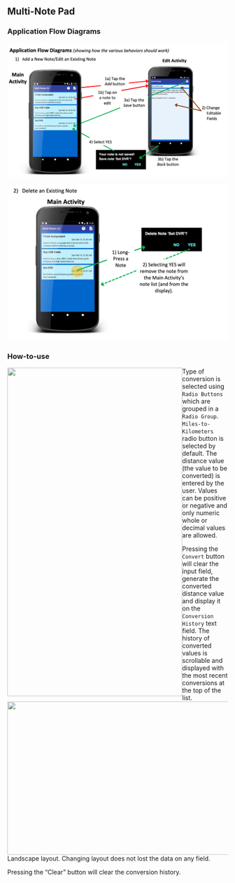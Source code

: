 ## Multi-Note Pad

### Application Flow Diagrams

![Alt text](pic/Application-Flow-Diagrams_1.png?raw=true "1")
 
![Alt text](pic/Application-Flow-Diagrams_2.png?raw=true "1")

### How-to-use
<a href="url"><img src="pic/Main-Page.png" align="left" height="750" width="400" ></a>  

Type of conversion is selected using ```Radio Buttons``` which are grouped in a ```Radio Group```. ```Miles-to-Kilometers``` radio button is selected by default. The distance value (the value to be converted) is entered by the user. Values can be positive or negative and only numeric whole or decimal values are allowed. 

Pressing the ```Convert``` button will clear the input field, generate the converted distance value and display it on the ```Conversion History``` text field. The history of converted values is scrollable and displayed with the most recent conversions at the top of the list. 
<br>
<a href="url"><img src="pic/Landscape-Layout.png" align="left" height="350" width="700" ></a>
Landscape layout. Changing layout does not lost the data on any field.

Pressing the “Clear” button will clear the conversion history.
